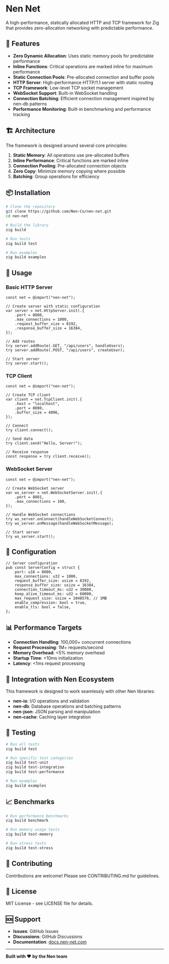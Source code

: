 # Nen Net

A high-performance, statically allocated HTTP and TCP framework for Zig that provides zero-allocation networking with predictable performance.

## 🚀 Features

- **Zero Dynamic Allocation**: Uses static memory pools for predictable performance
- **Inline Functions**: Critical operations are marked inline for maximum performance
- **Static Connection Pools**: Pre-allocated connection and buffer pools
- **HTTP Server**: High-performance HTTP/1.1 server with static routing
- **TCP Framework**: Low-level TCP socket management
- **WebSocket Support**: Built-in WebSocket handling
- **Connection Batching**: Efficient connection management inspired by nen-db patterns
- **Performance Monitoring**: Built-in benchmarking and performance tracking

## 🏗️ Architecture

The framework is designed around several core principles:

1. **Static Memory**: All operations use pre-allocated buffers
2. **Inline Performance**: Critical functions are marked inline
3. **Connection Pooling**: Pre-allocated connection objects
4. **Zero Copy**: Minimize memory copying where possible
5. **Batching**: Group operations for efficiency

## 📦 Installation

```bash
# Clone the repository
git clone https://github.com/Nen-Co/nen-net.git
cd nen-net

# Build the library
zig build

# Run tests
zig build test

# Run examples
zig build examples
```

## 🎯 Usage

### Basic HTTP Server

```zig
const net = @import("nen-net");

// Create server with static configuration
var server = net.HttpServer.init(.{
    .port = 8080,
    .max_connections = 1000,
    .request_buffer_size = 8192,
    .response_buffer_size = 16384,
});

// Add routes
try server.addRoute(.GET, "/api/users", handleUsers);
try server.addRoute(.POST, "/api/users", createUser);

// Start server
try server.start();
```

### TCP Client

```zig
const net = @import("nen-net");

// Create TCP client
var client = net.TcpClient.init(.{
    .host = "localhost",
    .port = 8080,
    .buffer_size = 4096,
});

// Connect
try client.connect();

// Send data
try client.send("Hello, Server!");

// Receive response
const response = try client.receive();
```

### WebSocket Server

```zig
const net = @import("nen-net");

// Create WebSocket server
var ws_server = net.WebSocketServer.init(.{
    .port = 8081,
    .max_connections = 100,
});

// Handle WebSocket connections
try ws_server.onConnect(handleWebSocketConnect);
try ws_server.onMessage(handleWebSocketMessage);

// Start server
try ws_server.start();
```

## 🔧 Configuration

```zig
// Server configuration
pub const ServerConfig = struct {
    port: u16 = 8080,
    max_connections: u32 = 1000,
    request_buffer_size: usize = 8192,
    response_buffer_size: usize = 16384,
    connection_timeout_ms: u32 = 30000,
    keep_alive_timeout_ms: u32 = 60000,
    max_request_size: usize = 1048576, // 1MB
    enable_compression: bool = true,
    enable_tls: bool = false,
};
```

## 📊 Performance Targets

- **Connection Handling**: 100,000+ concurrent connections
- **Request Processing**: 1M+ requests/second
- **Memory Overhead**: <5% memory overhead
- **Startup Time**: <10ms initialization
- **Latency**: <1ms request processing

## 🔗 Integration with Nen Ecosystem

This framework is designed to work seamlessly with other Nen libraries:

- **nen-io**: I/O operations and validation
- **nen-db**: Database operations and batching patterns
- **nen-json**: JSON parsing and manipulation
- **nen-cache**: Caching layer integration

## 🧪 Testing

```bash
# Run all tests
zig build test

# Run specific test categories
zig build test-unit
zig build test-integration
zig build test-performance

# Run examples
zig build examples
```

## 📈 Benchmarks

```bash
# Run performance benchmarks
zig build benchmark

# Run memory usage tests
zig build test-memory

# Run stress tests
zig build test-stress
```

## 🤝 Contributing

Contributions are welcome! Please see CONTRIBUTING.md for guidelines.

## 📄 License

MIT License - see LICENSE file for details.

## 🆘 Support

- **Issues**: GitHub Issues
- **Discussions**: GitHub Discussions
- **Documentation**: [docs.nen-net.com](https://docs.nen-net.com)

---

**Built with ❤️ by the Nen team**
